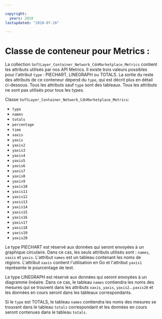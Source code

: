 ```yaml
---

copyright:
  years: 2018
lastupdated: "2018-07-26"

---
```


# Classe de conteneur pour Metrics :
La collection `SoftLayer_Container_Network_CdnMarketplace_Metrics` contient les attributs utilisés par nos API Metrics. Il existe trois valeurs possibles pour l'attribut `type` : PIECHART, LINEGRAPH ou TOTALS. La sortie du reste des attributs de ce conteneur dépend du `type`, qui est décrit plus en détail ci-dessous. Tous les attributs sauf `type` sont des tableaux. Tous les attributs ne sont pas utilisés pour tous les types.

Classe `SoftLayer_Container_Network_CdnMarketplace_Metrics`:
* `type`
* `names`
* `totals`
* `percentage`
* `time`
* `xaxis`
* `yaxis`
* `yaxis2`
* `yaxis3`
* `yaxis4`
* `yaxis5`
* `yaxis6`
* `yaxis7`
* `yaxis8`
* `yaxis9`
* `yaxis10`
* `yaxis11`
* `yaxis12`
* `yaxis13`
* `yaxis14`
* `yaxis15`
* `yaxis16`
* `yaxis17`
* `yaxis18`
* `yaxis19`
* `yaxis20`

Le type PIECHART est réservé aux données qui seront envoyées à un graphique circulaire. Dans ce cas, les seuls attributs utilisés sont : `names`, `xaxis` et `yaxis`. L'attribut `names` est un tableau contenant les noms de régions. L'attribut `xaxis` contient l'utilisation en Go et l'attribut `yaxis1` représente le pourcentage de test.


Le type LINEGRAPH est réservé aux données qui seront envoyées à un diagramme linéaire. Dans ce cas, le tableau `names` contiendra les noms des mesures qui se trouvent dans les attributs `xaxis`, `yaxis`, `yaxis2`...`yaxis20` et les données en cours seront dans les tableaux correspondants.


Si le `type` est TOTALS, le tableau `names` contiendra les noms des mesures se trouvant dans le tableau `totals` correspondant et les données en cours seront contenues dans le tableau `totals`.
